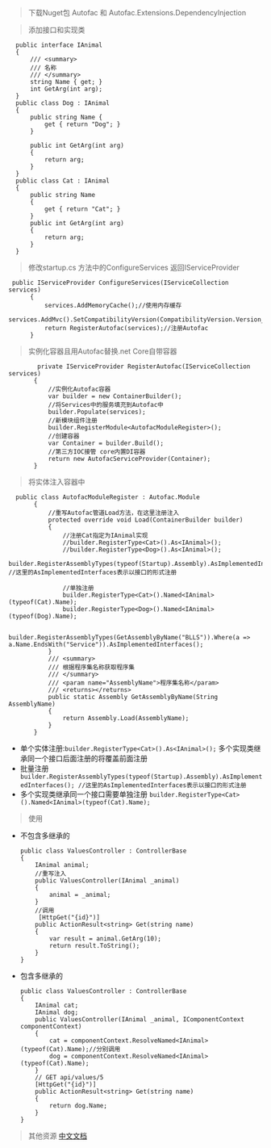 >下载Nuget包 Autofac 和 Autofac.Extensions.DependencyInjection

>添加接口和实现类
  ```
    public interface IAnimal
    {
        /// <summary>
        /// 名称
        /// </summary>
        string Name { get; }
        int GetArg(int arg);
    }
    public class Dog : IAnimal
    {
        public string Name {
            get { return "Dog"; }
        }

        public int GetArg(int arg)
        {
            return arg;
        }
    }
    public class Cat : IAnimal
    {
        public string Name
        {
            get { return "Cat"; }
        }
        public int GetArg(int arg)
        {
            return arg;
        }
    }
  ```
> 修改startup.cs 方法中的ConfigureServices 返回IServiceProvider
  ```
   public IServiceProvider ConfigureServices(IServiceCollection services)
        {
            services.AddMemoryCache();//使用内存缓存
            services.AddMvc().SetCompatibilityVersion(CompatibilityVersion.Version_2_2);
            return RegisterAutofac(services);//注册Autofac
        }
  ```
> 实例化容器且用Autofac替换.net Core自带容器
 ```
         private IServiceProvider RegisterAutofac(IServiceCollection services)
        {
            //实例化Autofac容器
            var builder = new ContainerBuilder();
            //将Services中的服务填充到Autofac中
            builder.Populate(services);
            //新模块组件注册    
            builder.RegisterModule<AutofacModuleRegister>();
            //创建容器
            var Container = builder.Build();
            //第三方IOC接管 core内置DI容器 
            return new AutofacServiceProvider(Container);
        }
 ```
>将实体注入容器中
 ```
   public class AutofacModuleRegister : Autofac.Module
        {
            //重写Autofac管道Load方法，在这里注册注入
            protected override void Load(ContainerBuilder builder)
            {
                //注册Cat指定为IAnimal实现
                //builder.RegisterType<Cat>().As<IAnimal>();
                //builder.RegisterType<Dog>().As<IAnimal>();
                builder.RegisterAssemblyTypes(typeof(Startup).Assembly).AsImplementedInterfaces(); //这里的AsImplementedInterfaces表示以接口的形式注册

                //单独注册
                builder.RegisterType<Cat>().Named<IAnimal>(typeof(Cat).Name);
                builder.RegisterType<Dog>().Named<IAnimal>(typeof(Dog).Name);

                builder.RegisterAssemblyTypes(GetAssemblyByName("BLLS")).Where(a => a.Name.EndsWith("Service")).AsImplementedInterfaces();
            }
            /// <summary>
            /// 根据程序集名称获取程序集
            /// </summary>
            /// <param name="AssemblyName">程序集名称</param>
            /// <returns></returns>
            public static Assembly GetAssemblyByName(String AssemblyName)
            {
                return Assembly.Load(AssemblyName);
            }
        }
 ```
 - 单个实体注册:`builder.RegisterType<Cat>().As<IAnimal>();` 多个实现类继承同一个接口后面注册的将覆盖前面注册
 - 批量注册 ` builder.RegisterAssemblyTypes(typeof(Startup).Assembly).AsImplementedInterfaces(); //这里的AsImplementedInterfaces表示以接口的形式注册`
 - 多个实现类继承同一个接口需要单独注册 `builder.RegisterType<Cat>().Named<IAnimal>(typeof(Cat).Name);`
>使用
 - 不包含多继承的
    ```
    public class ValuesController : ControllerBase
    {
        IAnimal animal;
        //重写注入
        public ValuesController(IAnimal _animal)
        {
            animal = _animal;
        }
        //调用
         [HttpGet("{id}")]
        public ActionResult<string> Get(string name)
        {
            var result = animal.GetArg(10);
            return result.ToString();
        }
    }
    ```
 - 包含多继承的
    ```
    public class ValuesController : ControllerBase
    {
        IAnimal cat;
        IAnimal dog;
        public ValuesController(IAnimal _animal, IComponentContext componentContext)
        {
            cat = componentContext.ResolveNamed<IAnimal>(typeof(Cat).Name);//分别调用
            dog = componentContext.ResolveNamed<IAnimal>(typeof(Cat).Name);
        }
        // GET api/values/5
        [HttpGet("{id}")]
        public ActionResult<string> Get(string name)
        {
            return dog.Name;
        }
    }
    ```
>其他资源 [中文文档](https://autofaccn.readthedocs.io/zh/latest/)

